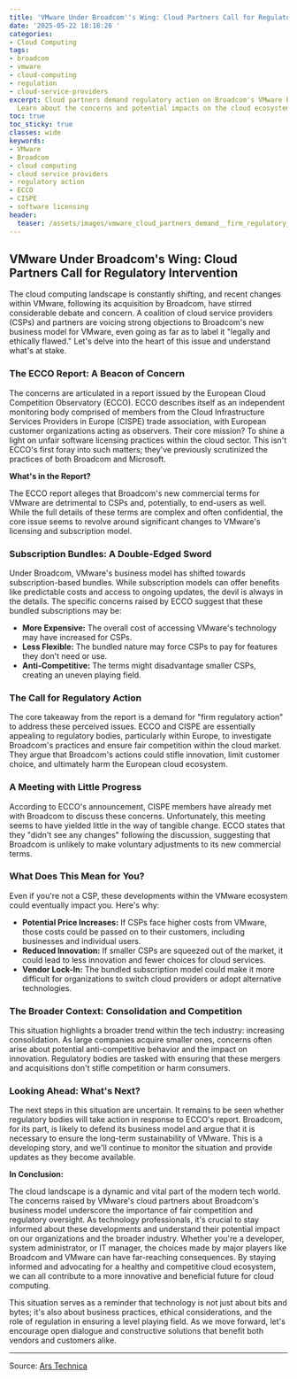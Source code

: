 ```yaml
---
title: 'VMware Under Broadcom''s Wing: Cloud Partners Call for Regulatory Intervention'
date: '2025-05-22 18:18:26 '
categories:
- Cloud Computing
tags:
- broadcom
- vmware
- cloud-computing
- regulation
- cloud-service-providers
excerpt: Cloud partners demand regulatory action on Broadcom's VMware business model.
  Learn about the concerns and potential impacts on the cloud ecosystem.
toc: true
toc_sticky: true
classes: wide
keywords:
- VMware
- Broadcom
- cloud computing
- cloud service providers
- regulatory action
- ECCO
- CISPE
- software licensing
header:
  teaser: /assets/images/vmware_cloud_partners_demand__firm_regulatory_acti_20250522181826.jpg
---
```


## VMware Under Broadcom's Wing: Cloud Partners Call for Regulatory Intervention

The cloud computing landscape is constantly shifting, and recent changes within VMware, following its acquisition by Broadcom, have stirred considerable debate and concern. A coalition of cloud service providers (CSPs) and partners are voicing strong objections to Broadcom's new business model for VMware, even going as far as to label it "legally and ethically flawed." Let's delve into the heart of this issue and understand what's at stake.

### The ECCO Report: A Beacon of Concern

The concerns are articulated in a report issued by the European Cloud Competition Observatory (ECCO). ECCO describes itself as an independent monitoring body comprised of members from the Cloud Infrastructure Services Providers in Europe (CISPE) trade association, with European customer organizations acting as observers. Their core mission? To shine a light on unfair software licensing practices within the cloud sector. This isn't ECCO's first foray into such matters; they've previously scrutinized the practices of both Broadcom and Microsoft.

**What's in the Report?**

The ECCO report alleges that Broadcom's new commercial terms for VMware are detrimental to CSPs and, potentially, to end-users as well. While the full details of these terms are complex and often confidential, the core issue seems to revolve around significant changes to VMware's licensing and subscription model.

### Subscription Bundles: A Double-Edged Sword

Under Broadcom, VMware's business model has shifted towards subscription-based bundles. While subscription models can offer benefits like predictable costs and access to ongoing updates, the devil is always in the details. The specific concerns raised by ECCO suggest that these bundled subscriptions may be:

*   **More Expensive:** The overall cost of accessing VMware's technology may have increased for CSPs.
*   **Less Flexible:** The bundled nature may force CSPs to pay for features they don't need or use.
*   **Anti-Competitive:** The terms might disadvantage smaller CSPs, creating an uneven playing field.

### The Call for Regulatory Action

The core takeaway from the report is a demand for "firm regulatory action" to address these perceived issues. ECCO and CISPE are essentially appealing to regulatory bodies, particularly within Europe, to investigate Broadcom's practices and ensure fair competition within the cloud market. They argue that Broadcom's actions could stifle innovation, limit customer choice, and ultimately harm the European cloud ecosystem.

### A Meeting with Little Progress

According to ECCO's announcement, CISPE members have already met with Broadcom to discuss these concerns. Unfortunately, this meeting seems to have yielded little in the way of tangible change. ECCO states that they "didn't see any changes" following the discussion, suggesting that Broadcom is unlikely to make voluntary adjustments to its new commercial terms.

### What Does This Mean for You?

Even if you're not a CSP, these developments within the VMware ecosystem could eventually impact you. Here's why:

*   **Potential Price Increases:** If CSPs face higher costs from VMware, those costs could be passed on to their customers, including businesses and individual users.
*   **Reduced Innovation:** If smaller CSPs are squeezed out of the market, it could lead to less innovation and fewer choices for cloud services.
*   **Vendor Lock-In:** The bundled subscription model could make it more difficult for organizations to switch cloud providers or adopt alternative technologies.

### The Broader Context: Consolidation and Competition

This situation highlights a broader trend within the tech industry: increasing consolidation. As large companies acquire smaller ones, concerns often arise about potential anti-competitive behavior and the impact on innovation. Regulatory bodies are tasked with ensuring that these mergers and acquisitions don't stifle competition or harm consumers.

### Looking Ahead: What's Next?

The next steps in this situation are uncertain. It remains to be seen whether regulatory bodies will take action in response to ECCO's report. Broadcom, for its part, is likely to defend its business model and argue that it is necessary to ensure the long-term sustainability of VMware. This is a developing story, and we'll continue to monitor the situation and provide updates as they become available.

**In Conclusion:**

The cloud landscape is a dynamic and vital part of the modern tech world. The concerns raised by VMware's cloud partners about Broadcom's business model underscore the importance of fair competition and regulatory oversight. As technology professionals, it's crucial to stay informed about these developments and understand their potential impact on our organizations and the broader industry. Whether you're a developer, system administrator, or IT manager, the choices made by major players like Broadcom and VMware can have far-reaching consequences. By staying informed and advocating for a healthy and competitive cloud ecosystem, we can all contribute to a more innovative and beneficial future for cloud computing.

This situation serves as a reminder that technology is not just about bits and bytes; it's also about business practices, ethical considerations, and the role of regulation in ensuring a level playing field. As we move forward, let's encourage open dialogue and constructive solutions that benefit both vendors and customers alike.


---

Source: [Ars Technica ](https://arstechnica.com/information-technology/2025/05/vmware-cloud-partners-demand-firm-regulatory-action-on-broadcom/)